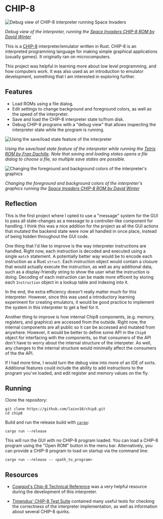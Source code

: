 # CHIP-8

![Debug view of CHIP-8 interpreter running Space Invaders](./res/clip1.gif "Debug view of CHIP-8 interpreter running Space Invaders")

*Debug view of the interpreter, running the
[Space Invaders CHIP-8 ROM by David Winter](https://github.com/dmatlack/chip8/blob/aebb1ae08505d129e56ae61ee08d3193a29a2e1a/roms/games/Space%20Invaders%20%5BDavid%20Winter%5D.ch8)*

This is a [CHIP-8](https://en.wikipedia.org/wiki/CHIP-8) interpreter/emulator written in Rust.
CHIP-8 is an interpreted programming language for making simple graphical applications (usually games).
It originally ran on microcomputers.

This project was helpful in learning more about low level programming, and how computers work. 
It was also used as an introduction to emulator development, something that I am interested in exploring further.

## Features

 - Load ROMs using a file dialog.
 - Edit settings to change background and foreground colors, as well as the speed of the interpreter.
 - Save and load the CHIP-8 interpreter state to/from disk.
 - Debug CHIP-8 programs with a "debug view" that allows inspecting the interpreter state while the program is running.

![Using the save/load state feature of the interpreter](./res/clip2.gif "Using the save/load state feature of the interpreter")

*Using the save/load state feature of the interpreter while running the [Tetris ROM by Fran Dachille](https://github.com/dmatlack/chip8/blob/aebb1ae08505d129e56ae61ee08d3193a29a2e1a/roms/games/Tetris%20%5BFran%20Dachille,%201991%5D.ch8). Note that saving and loading states opens a file dialog to choose a file, so multiple save states are possible.*

![Changing the foreground and background colors of the interpreter's graphics](./res/clip3.jpg "Changing the foreground and background colors of the interpreter's graphics")

*Changing the foreground and background colors of the interpreter's graphics running the 
[Space Invaders CHIP-8 ROM by David Winter](https://github.com/dmatlack/chip8/blob/aebb1ae08505d129e56ae61ee08d3193a29a2e1a/roms/games/Space%20Invaders%20%5BDavid%20Winter%5D.ch8)*

## Reflection

This is the first project where I opted to use a "message" system for the GUI to pass all 
state-changes as a message to a controller-like component for handling. I think this was a nice addition for the project
as all the GUI actions that mutated the backend state were now all handled in once place,
instead of being hidden throughout the GUI code.

One thing that I'd like to improve is the way interpreter instructions are handled.
Right now, each instruction is decoded and executed using a single `match` statement.
A potentially better way would be to encode each instruction as a Rust `struct`.
Each instruction object would contain a closure that would actually execute the instruction,
as well as any additional data, such as a display-friendly string to show the user what the instruction is doing.
Decoding of each instruction can be made more efficent by storing each `Instruction` object in a lookup table and indexing into it.

In the end, the extra efficiency doesn't really matter much for this interpreter.
However, since this was used a introductory learning experiment for creating emulators,
it would be good practice to implement the system in this interpreter to get a feel for it.

Another thing to improve is how internal Chip8 components, (e.g. memory, registers, and graphics) are accessed from the outside.
Right now, the internal components are all public so it can be accessed and mutated from anywhere.
However, it would be better to define some API in the `Chip8` object for interfacing with the components,
so that consumers of the API don't have to worry about the internal structure of the interpeter.
As well, any changes to the internal structure would minimally affect the consumers of the the API.

If I had more time, I would turn the debug view into more of an IDE of sorts.
Additional features could include the ability to add instructions to the program you've loaded,
and edit register and memory values on the fly.

## Running

Clone the repository:
```
git clone https://github.com/lainv10/chip8.git
cd chip8
```

Build and run the release build with [`cargo`](https://doc.rust-lang.org/cargo/):

```
cargo run --release
```
This will run the GUI with no CHIP-8 program loaded. You can load a CHIP-8 program
using the "Open ROM" button in the menu bar.
Alternatively, you can provide a CHIP-8 program to load on startup via the command line:
```
cargo run --release -- <path_to_program>
```

## Resources

 - [Cowgod's Chip-8 Technical Reference](http://devernay.free.fr/hacks/chip8/C8TECH10.HTM) 
    was a very helpful resource during the development of this interpreter.

 - [Timendus' CHIP-8 Test Suite](https://github.com/Timendus/chip8-test-suite)
    contained many useful tests for checking the correctness of the interpreter implementation,
    as well as information about several CHIP-8 quirks.